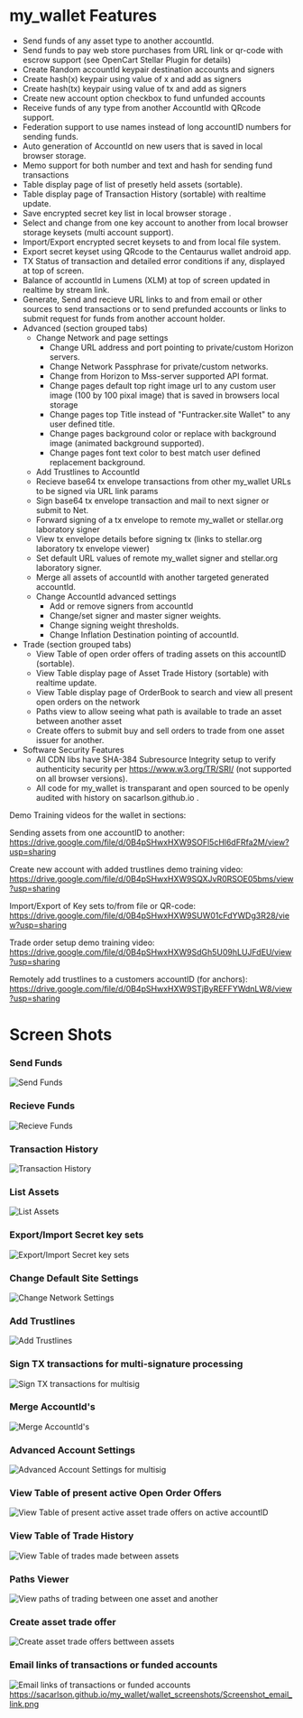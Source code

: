 #  my_wallet Features

* Send funds of any asset type to another accountId.
* Send funds to pay web store purchases from URL link or qr-code with escrow support (see OpenCart Stellar Plugin for details)
* Create Random accountId keypair destination accounts and signers
* Create hash(x) keypair using value of x and add as signers
* Create hash(tx) keypair using value of tx and add as signers
* Create new account option checkbox to fund unfunded accounts
* Receive funds of any type from another AccountId with QRcode support.
* Federation support to use names instead of long accountID numbers for sending funds.
* Auto generation of AccountId on new users that is saved in local browser storage.
* Memo support for both number and text and hash for sending fund transactions
* Table display page of list of presetly held assets (sortable).
* Table display page of Transaction History (sortable) with realtime update.
* Save encrypted secret key list in local browser storage .
* Select and change from one key account to another from local browser storage keysets (multi account support).
* Import/Export encrypted secret keysets to and from local file system.
* Export secret keyset using QRcode to the Centaurus wallet android app.
* TX Status of transaction and detailed error conditions if any, displayed at top of screen. 
* Balance of accountId in Lumens (XLM) at top of screen updated in realtime by stream link.
* Generate, Send and recieve URL links to and from email or other sources to send transactions or to send prefunded accounts or links to submit request for funds from another account holder.
* Advanced (section grouped tabs)
  * Change Network and page settings 
     * Change URL address and port pointing to private/custom Horizon servers.
     * Change Network Passphrase for private/custom networks. 
     * Change from Horizon to Mss-server supported API format.
     * Change pages default top right image url to any custom user image (100 by 100 pixal image) that is saved in browsers local storage
     * Change pages top Title instead of "Funtracker.site Wallet" to any user defined title.
     * Change pages background color or replace with background image (animated background supported).
     * Change pages font text color to best match user defined replacement background.
  * Add Trustlines to AccountId
  * Recieve base64 tx envelope transactions from other my_wallet URLs to be signed via URL link params
  * Sign base64 tx envelope transaction and mail to next signer or submit to Net.
  * Forward signing of a tx envelope to remote my_wallet or stellar.org laboratory signer
  * View tx envelope details before signing tx (links to stellar.org laboratory tx envelope viewer)
  * Set default URL values of remote my_wallet signer and stellar.org laboratory signer. 
  * Merge all assets of accountId with another targeted generated accountId.
  * Change AccountId advanced settings
     * Add or remove signers from accountId
     * Change/set signer and master signer weights.
     * Change signing weight thresholds.
     * Change Inflation Destination pointing of accountId.
* Trade (section grouped tabs)
  * View Table of open order offers of trading assets on this accountID (sortable).
  * View Table display page of Asset Trade History (sortable) with realtime update.
  * View Table display page of OrderBook to search and view all present open orders on the network
  * Paths view to allow seeing what path is available to trade an asset between another asset
  * Create offers to submit buy and sell orders to trade from one asset issuer for another.
* Software Security Features
  * All CDN libs have SHA-384 Subresource Integrity setup to verify authenticity security per https://www.w3.org/TR/SRI/ (not supported on all browser versions).
  * All code for my_wallet is transparant and open sourced to be openly audited with history on sacarlson.github.io .

Demo Training videos for the wallet in sections:

Sending assets from one accountID to another:
https://drive.google.com/file/d/0B4pSHwxHXW9SOFl5cHl6dFRfa2M/view?usp=sharing

Create new account with added trustlines demo training video:
https://drive.google.com/file/d/0B4pSHwxHXW9SQXJvR0RSOE05bms/view?usp=sharing

Import/Export of Key sets to/from file or QR-code:
https://drive.google.com/file/d/0B4pSHwxHXW9SUW01cFdYWDg3R28/view?usp=sharing

Trade order setup demo training video:
https://drive.google.com/file/d/0B4pSHwxHXW9SdGh5U09hLUJFdEU/view?usp=sharing

Remotely add trustlines to a customers accountID (for anchors):
https://drive.google.com/file/d/0B4pSHwxHXW9STjByREFFYWdnLW8/view?usp=sharing


# Screen Shots 

### Send Funds
![Send Funds](https://sacarlson.github.io/my_wallet/wallet_screenshots/Screenshot_Wallet_live_send.png)

### Recieve Funds
![Recieve Funds](https://sacarlson.github.io/my_wallet/wallet_screenshots/Screenshot_Wallet_receive.png)


### Transaction History
![Transaction History](https://sacarlson.github.io/my_wallet/wallet_screenshots/Screenshot_Wallet_trans_history.png)


### List Assets
![List Assets](https://sacarlson.github.io/my_wallet/wallet_screenshots/Screenshot_Wallet_list_assets.png)


### Export/Import Secret key sets
![Export/Import Secret key sets](https://sacarlson.github.io/my_wallet/wallet_screenshots/Screenshot_Wallet_imp_exp_key.png)


### Change Default Site Settings
![Change Network Settings](https://sacarlson.github.io/my_wallet/wallet_screenshots/Screenshot_Wallet_change_settings.png)


### Add Trustlines
![Add Trustlines](https://sacarlson.github.io/my_wallet/wallet_screenshots/Screenshot_Wallet_add_trustlines.png)


### Sign TX transactions for multi-signature processing
![Sign TX transactions for multisig](https://sacarlson.github.io/my_wallet/wallet_screenshots/Screenshot_Wallet_sign_tx.png)


### Merge AccountId's 
![Merge AccountId's ](https://sacarlson.github.io/my_wallet/wallet_screenshots/Screenshot_Wallet_merge_acc.png)


### Advanced Account Settings 
![Advanced Account Settings for multisig](https://sacarlson.github.io/my_wallet/wallet_screenshots/Screenshot_Wallet_acc_options.png)


### View Table of present active Open Order Offers
![View Table of present active asset trade offers on active accountID](https://sacarlson.github.io/my_wallet/wallet_screenshots/Screenshot_Wallet_view_offers.png)


### View Table of Trade History 
![View Table of trades made between assets](https://sacarlson.github.io/my_wallet/wallet_screenshots/Screenshot_Wallet_trade_hist.png)


### Paths Viewer 
![View paths of trading between one asset and another](https://sacarlson.github.io/my_wallet/wallet_screenshots/Screenshot_Wallet_path_viewer.png)


### Create asset trade offer
![Create asset trade offers bettween assets](https://sacarlson.github.io/my_wallet/wallet_screenshots/Screenshot_Wallet_create_offers.png)


### Email links of transactions or funded accounts
![Email links of transactions or funded accounts](https://sacarlson.github.io/my_wallet/screenshots/Screenshot13.png)
https://sacarlson.github.io/my_wallet/wallet_screenshots/Screenshot_email_link.png
